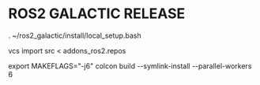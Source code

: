 # ROS2 GALACTIC RELEASE 





. ~/ros2_galactic/install/local_setup.bash

vcs import src < addons_ros2.repos

export MAKEFLAGS="-j6"
colcon build --symlink-install --parallel-workers 6
